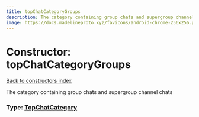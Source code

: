 ```yaml
---
title: topChatCategoryGroups
description: The category containing group chats and supergroup channel chats
image: https://docs.madelineproto.xyz/favicons/android-chrome-256x256.png
---
```

# Constructor: topChatCategoryGroups  
[Back to constructors index](index.md)



The category containing group chats and supergroup channel chats




### Type: [TopChatCategory](../types/TopChatCategory.md)


